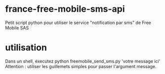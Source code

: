 # france-free-mobile-sms-api
Petit script python pour utiliser le service "notification par sms" de Free Mobile SAS
# utilisation 
Dans un shell, éxecutez 
python freemobile_send_sms.py 'votre message ici'
Attention : utiliser les guillemets simples pour passer l'argument message.
